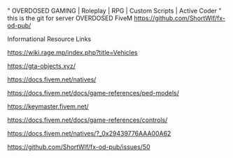 " OVERDOSED GAMING | Roleplay | RPG | Custom Scripts | Active Coder "
this is the git for server OVERDOSED FiveM
https://github.com/ShortWlf/fx-od-pub/

Informational Resource Links

https://wiki.rage.mp/index.php?title=Vehicles

https://gta-objects.xyz/

https://docs.fivem.net/natives/

https://docs.fivem.net/docs/game-references/ped-models/

https://keymaster.fivem.net/

https://docs.fivem.net/docs/game-references/controls/

https://docs.fivem.net/natives/?_0x29439776AAA00A62

https://github.com/ShortWlf/fx-od-pub/issues/50
